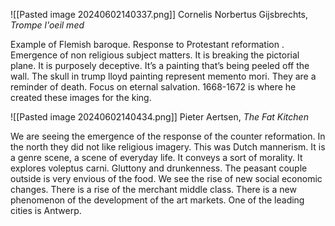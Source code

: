 ![[Pasted image 20240602140337.png]]
Cornelis Norbertus Gijsbrechts, *Trompe l'oeil med*

Example of Flemish baroque. Response to Protestant reformation . Emergence of non religious subject matters. It is breaking the pictorial plane. It is purposely deceptive. It’s a painting that’s being peeled off the wall. The skull in trump lloyd painting represent memento mori. They are a reminder of death. Focus on eternal salvation. 1668-1672 is where he created these images for the king. 

  ![[Pasted image 20240602140434.png]]
  Pieter Aertsen, *The Fat Kitchen*


We are seeing the emergence of the response of the counter reformation. In the north they did not like religious imagery. This was Dutch mannerism. It is a genre scene, a scene of everyday life. It conveys a sort of morality. It explores voleptus carni. Gluttony and drunkenness. The peasant couple outside is very envious of the food. We see the rise of new social economic changes. There is a rise of the merchant middle class. There is a new phenomenon of the development of the art markets. One of the leading cities is Antwerp.